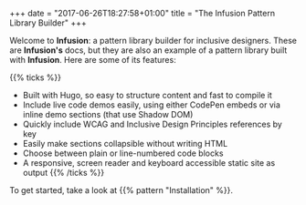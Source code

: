 +++
date = "2017-06-26T18:27:58+01:00"
title = "The Infusion Pattern Library Builder"
+++

Welcome to **Infusion**: a pattern library builder for inclusive designers. These are **Infusion's** docs, but they are also an example of a pattern library built with **Infusion**. Here are some of its features:

{{% ticks %}}
* Built with Hugo, so easy to structure content and fast to compile it
* Include live code demos easily, using either CodePen embeds or via inline demo sections (that use Shadow DOM)
* Quickly include WCAG and Inclusive Design Principles references by key
* Easily make sections collapsible without writing HTML
* Choose between plain or line-numbered code blocks
* A responsive, screen reader and keyboard accessible static site as output
{{% /ticks %}}

To get started, take a look at {{% pattern "Installation" %}}.
